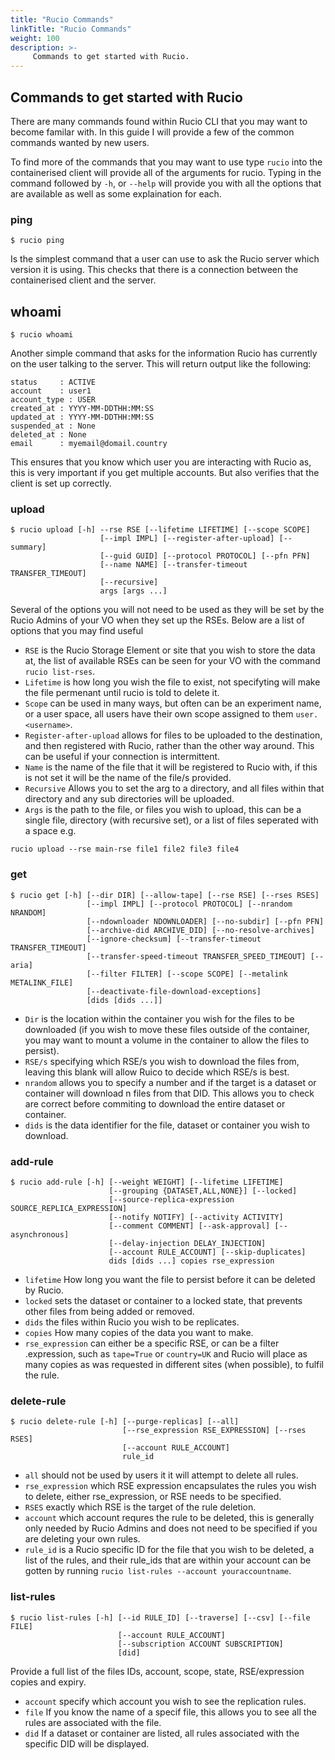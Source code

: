 ```yaml
---
title: "Rucio Commands"
linkTitle: "Rucio Commands"
weight: 100
description: >-
     Commands to get started with Rucio.
---
```


## Commands to get started with Rucio

There are many commands found within Rucio CLI that you may want to become familar with.
In this guide I will provide a few of the common commands wanted by new users.  

To find more of the commands that you may want to use type `rucio`
into the containerised client will provide all of the arguments for rucio.
Typing in the command followed by `-h`,
or `--help` will provide you with all the options that are available
as well as some explaination for each.

### ping

`$ rucio ping`

Is the simplest command that a user can use to ask the Rucio server which version it is using.
This checks that there is a connection between the containerised client and the server.

## whoami

`$ rucio whoami`

Another simple command that asks for the information Rucio has currently on the user talking to the server. This will return output like the following:  

```
status     : ACTIVE
account    : user1
account_type : USER
created_at : YYYY-MM-DDTHH:MM:SS
updated_at : YYYY-MM-DDTHH:MM:SS
suspended_at : None
deleted_at : None
email      : myemail@domail.country
```

This ensures that you know which user you are interacting with Rucio as, this is very important if you get multiple accounts. But also verifies that the client is set up correctly.

### upload

```shell
$ rucio upload [-h] --rse RSE [--lifetime LIFETIME] [--scope SCOPE]
                    [--impl IMPL] [--register-after-upload] [--summary]
                    [--guid GUID] [--protocol PROTOCOL] [--pfn PFN]
                    [--name NAME] [--transfer-timeout TRANSFER_TIMEOUT]
                    [--recursive]
                    args [args ...]
```

Several of the options you will not need to be used as they will be set by the Rucio Admins
of your VO when they set up the RSEs.
Below are a list of options that you may find useful
* `RSE` is the Rucio Storage Element or site that you wish to store the data at,
the list of available RSEs can be seen for your VO with the command
`rucio list-rses`.
* `Lifetime` is how long you wish the file to exist,
not specifyting will make the file permenant until rucio is told to delete it.
* `Scope` can be used in many ways,
but often can be an experiment name, or a user space, all users have their own scope assigned to them `user.<username>`.
* `Register-after-upload` allows for files to be uploaded to the destination,
and then registered with Rucio, rather than the other way around.
This can be useful if your connection is intermittent.
* `Name` is the name of the file that it will be registered to Rucio with,
if this is not set it will be the name of the file/s provided.
* `Recursive` Allows you to set the arg to a directory, and all files within that directory and any sub directories will be uploaded.
* `Args` is the path to the file, or files you wish to upload, this can be a single file, directory (with recursive set), or a list of files seperated with a space e.g.

```shell
rucio upload --rse main-rse file1 file2 file3 file4
```

### get

```shell
$ rucio get [-h] [--dir DIR] [--allow-tape] [--rse RSE] [--rses RSES]
                 [--impl IMPL] [--protocol PROTOCOL] [--nrandom NRANDOM]
                 [--ndownloader NDOWNLOADER] [--no-subdir] [--pfn PFN]
                 [--archive-did ARCHIVE_DID] [--no-resolve-archives]
                 [--ignore-checksum] [--transfer-timeout TRANSFER_TIMEOUT]
                 [--transfer-speed-timeout TRANSFER_SPEED_TIMEOUT] [--aria]
                 [--filter FILTER] [--scope SCOPE] [--metalink METALINK_FILE]
                 [--deactivate-file-download-exceptions]
                 [dids [dids ...]]
```
* `Dir` is the location within the container you wish for the files to be downloaded
(if you wish to move these files outside of the container,
you may want to mount a volume in the container to allow the files to persist).
* `RSE/s` specifying which RSE/s you wish to download the files from,
leaving this blank will allow Ruico to decide which RSE/s is best.
* `nrandom` allows you to specify a number and if the target is a dataset or
container will download n files from that DID.
This allows you to check are correct before commiting to download the entire dataset or container.
* `dids` is the data identifier for the file, dataset or container you wish to download.

### add-rule

```shell
$ rucio add-rule [-h] [--weight WEIGHT] [--lifetime LIFETIME]
                      [--grouping {DATASET,ALL,NONE}] [--locked]
                      [--source-replica-expression SOURCE_REPLICA_EXPRESSION]
                      [--notify NOTIFY] [--activity ACTIVITY]
                      [--comment COMMENT] [--ask-approval] [--asynchronous]
                      [--delay-injection DELAY_INJECTION]
                      [--account RULE_ACCOUNT] [--skip-duplicates]
                      dids [dids ...] copies rse_expression
```

* `lifetime` How long you want the file to persist before it can be deleted by Rucio.
* `locked` sets the dataset or container to a locked state, that prevents other files from being added or removed.
* `dids` the files within Rucio you wish to be replicates.
* `copies` How many copies of the data you want to make.
* `rse_expression` can either be a specific RSE, or can be a filter .expression, such as `tape=True` or `country=UK` and Rucio will place as many copies as was requested in different sites (when possible), to fulfil the rule.

### delete-rule

```shell
$ rucio delete-rule [-h] [--purge-replicas] [--all]
                         [--rse_expression RSE_EXPRESSION] [--rses RSES]
                         [--account RULE_ACCOUNT]
                         rule_id
```

* `all` should not be used by users it it will attempt to delete all rules.
* `rse_expression` which RSE expression encapsulates the rules you wish to delete,
either rse_expression, or RSE needs to be specified.
* `RSES` exactly which RSE is the target of the rule deletion.
* `account` which account requres the rule to be deleted,
this is generally only needed by Rucio Admins 
and does not need to be specified if you are deleting your own rules.
* `rule_id` is a Rucio specific ID for the file that you wish to be deleted,
a list of the rules,
and their rule_ids that are within your account can be gotten by running `rucio list-rules --account youraccountname`.

### list-rules

```shell
$ rucio list-rules [-h] [--id RULE_ID] [--traverse] [--csv] [--file FILE]
                        [--account RULE_ACCOUNT]
                        [--subscription ACCOUNT SUBSCRIPTION]
                        [did]
```

Provide a full list of the files IDs, account, scope, state, RSE/expression copies and expiry.

* `account` specify which account you wish to see the replication rules.
* `file` If you know the name of a specif file, this allows you to see all the rules are associated with the file.
* `did` If a dataset or container are listed, all rules associated with the specific DID will be displayed.

